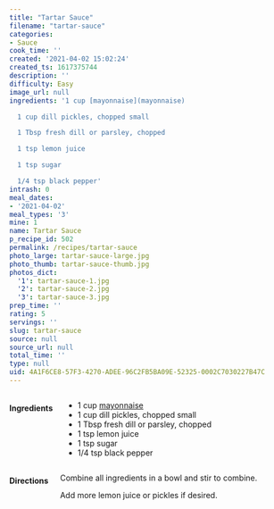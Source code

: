 ```yaml
---
title: "Tartar Sauce"
filename: "tartar-sauce"
categories:
- Sauce
cook_time: ''
created: '2021-04-02 15:02:24'
created_ts: 1617375744
description: ''
difficulty: Easy
image_url: null
ingredients: '1 cup [mayonnaise](mayonnaise)

  1 cup dill pickles, chopped small

  1 Tbsp fresh dill or parsley, chopped

  1 tsp lemon juice

  1 tsp sugar

  1/4 tsp black pepper'
intrash: 0
meal_dates:
- '2021-04-02'
meal_types: '3'
mine: 1
name: Tartar Sauce
p_recipe_id: 502
permalink: /recipes/tartar-sauce
photo_large: tartar-sauce-large.jpg
photo_thumb: tartar-sauce-thumb.jpg
photos_dict:
  '1': tartar-sauce-1.jpg
  '2': tartar-sauce-2.jpg
  '3': tartar-sauce-3.jpg
prep_time: ''
rating: 5
servings: ''
slug: tartar-sauce
source: null
source_url: null
total_time: ''
type: null
uid: 4A1F6CE8-57F3-4270-ADEE-96C2FB5BA09E-52325-0002C7030227B47C
---
```

<div class="large-8 medium-7 columns" id="writeup">	</div><!-- #writeup -->
</div><!-- #row-one -->
<div class="row" id="row-two">	<div class="medium-4 small-5 columns" id="ingredients"><h4>Ingredients</h4><div class="box box-ingredients content"><ul>
<li>1 cup <a href="mayonnaise">mayonnaise</a></li>
<li>1 cup dill pickles, chopped small</li>
<li>1 Tbsp fresh dill or parsley, chopped</li>
<li>1 tsp lemon juice</li>
<li>1 tsp sugar</li>
<li>1/4 tsp black pepper</li>
</ul>
</div>	</div>	<div class="medium-6 small-7 columns" id="directions"><h4>Directions</h4><div class="box box-directions content"><p>Combine all ingredients in a bowl and stir to combine.</p>
<p>Add more lemon juice or pickles if desired.</p>
</div>	</div>